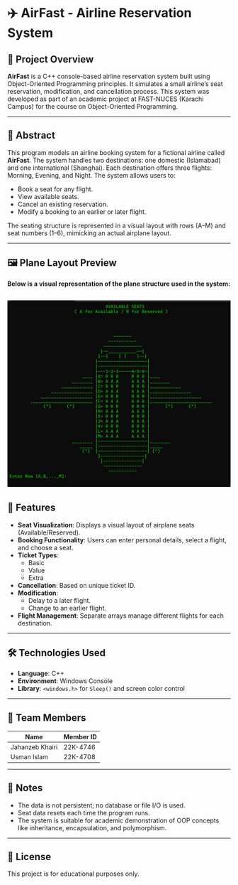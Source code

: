 # ✈️ AirFast - Airline Reservation System #

## 📌 Project Overview

**AirFast** is a C++ console-based airline reservation system built using Object-Oriented Programming principles. It simulates a small airline’s seat reservation, modification, and cancellation process. This system was developed as part of an academic project at FAST-NUCES (Karachi Campus) for the course on Object-Oriented Programming.

---

## 📖 Abstract

This program models an airline booking system for a fictional airline called **AirFast**. The system handles two destinations: one domestic (Islamabad) and one international (Shanghai). Each destination offers three flights: Morning, Evening, and Night. The system allows users to:

- Book a seat for any flight.
- View available seats.
- Cancel an existing reservation.
- Modify a booking to an earlier or later flight.

The seating structure is represented in a visual layout with rows (A–M) and seat numbers (1–6), mimicking an actual airplane layout.

---

## 🖼️ Plane Layout Preview

**Below is a visual representation of the plane structure used in the system:**

![Plane Seat Layout](plane.png)
---

## 🧰 Features

- **Seat Visualization**: Displays a visual layout of airplane seats (Available/Reserved).
- **Booking Functionality**: Users can enter personal details, select a flight, and choose a seat.
- **Ticket Types**:
  - Basic
  - Value
  - Extra
- **Cancellation**: Based on unique ticket ID.
- **Modification**:
  - Delay to a later flight.
  - Change to an earlier flight.
- **Flight Management**: Separate arrays manage different flights for each destination.

---

## 🛠️ Technologies Used

- **Language**: C++
- **Environment**: Windows Console
- **Library**: `<windows.h>` for `Sleep()` and screen color control

---

## 👥 Team Members

| Name            | Member ID   |
|-----------------|-------------|
| Jahanzeb Khairi | 22K-4746    |
| Usman Islam     | 22K-4708    |

---

## 📝 Notes

- The data is not persistent; no database or file I/O is used.
- Seat data resets each time the program runs.
- The system is suitable for academic demonstration of OOP concepts like inheritance, encapsulation, and polymorphism.

---

## 🧾 License

This project is for educational purposes only.
